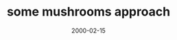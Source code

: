 ---
layout: base.njk
title : 'some mushrooms approach' 
view_title : 'some mushrooms approach' 
year : '2000' 
date : '2000-02-15' 
img_file : '/drawing/somemush.png' 
html_file : 'somemush' 
next_html : 'isthatar.html' 
year_order : '172' 
permalink : "title/{{html_file}}.html"
---
